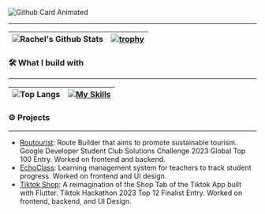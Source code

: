 
![Github Card Animated](https://github.com/user-attachments/assets/2dd7ab1a-6b5e-492b-b1e9-33f034757a37)

---
| ![Rachel's Github Stats](https://github-readme-stats.vercel.app/api?username=rappleit&theme=tokyonight&show_icons=true&hide=stars,issues&rank_icon=github) | [![trophy](https://github-profile-trophy.vercel.app/?username=rappleit&theme=algolia)](https://github.com/ryo-ma/github-profile-trophy) |
|-----------------------------------------------------------------------------------------------------------------------------------------------------------|------------------------------------------------------------------------------------------------------------------------------------------|

### 🛠️ What I build with
---
| ![Top Langs](https://github-readme-stats.vercel.app/api/top-langs/?username=rappleit&theme=tokyonight&layout=compact&exclude_repo=Portential) | [![My Skills](https://skillicons.dev/icons?i=react,html,css,js,nextjs,vercel,swift,dotnet,nodejs,postgres,mongodb,figma)](https://skillicons.dev) |
|-----------------------------------------------------------------------------------------------------------------------------------------------------------|------------------------------------------------------------------------------------------------------------------------------------------|


### ⚙️ Projects
---
- [Routourist](https://github.com/rappleit/routourist): Route Builder that aims to promote sustainable tourism. Google Developer Student Club Solutions Challenge 2023 Global Top 100 Entry. Worked on frontend and backend. 
- [EchoClass](https://github.com/michaelchen-lab/LMS_Frontend): Learning management system for teachers to track student progress. Worked on frontend and UI design.
- [Tiktok Shop](https://github.com/rappleit/tiktok_shop/tree/main): A reimagination of the Shop Tab of the Tiktok App built with Flutter. Tiktok Hackathon 2023 Top 12 Finalist Entry. Worked on frontend, backend, and UI Design.

